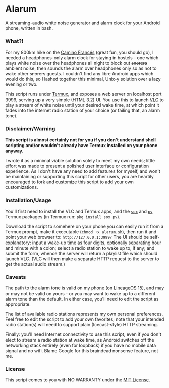 # Alarum

A streaming-audio white noise generator and alarm clock for your Android phone, written in bash.

### What?!

For my 800km hike on the [Camino Francés](https://en.m.wikipedia.org/wiki/French_Way) (great fun, you should go), I needed a headphones-only alarm clock for staying in hostels - one which plays white noise over the headphones all night to block out ~~snorers~~ ambient noise, then sounds the alarm over headphones only so as not to wake other ~~snorers~~ guests.  I couldn't find any libre Android apps which would do this, so I lashed together this minimal, Unix-y solution over a lazy evening or two.

This script runs under [Termux](https://termux.com/), and exposes a web server on localhost port 3999, serving up a very simple (HTML 3.2) UI.  You use this to launch [VLC](https://www.videolan.org/vlc/download-android.html) to play a stream of white noise until your desired wake time, at which point it fades into the internet radio station of your choice (or failing that, an alarm tone).

### Disclaimer/Warning

**This script is almost certainly not for you if you don't understand shell scripting and/or wouldn't already have Termux installed on your phone anyway.**

I wrote it as a minimal viable solution solely to meet my own needs; little effort was made to present a polished user interface or configuration experience.  As I don't have any need to add features for myself, and won't be maintaining or supporting this script for other users, you are heartily encouraged to fork and customize this script to add your own customizations.

### Installation/Usage

You'll first need to install the VLC and Termux apps, and the [`sox`](http://sox.sourceforge.net/) and [`pv`](https://www.ivarch.com/programs/pv.shtml) Termux packages (in Termux run: `pkg install sox pv`).

Download the script to somehere on your phone you can easily run it from a Termux prompt, make it executable (`chmod +x alarum.sh`), then run it and point your web browser to: `http://127.0.0.1:3999/`  The UI should be self-explanatory: input a wake-up time as four digits, optionally separating hour and minute with a colon; select a radio station to wake up to, if any; and submit the form, whence the server will return a playlist file which should launch VLC.  (VLC will then make a separate HTTP request to the server to get the actual audio stream.)

### Caveats

The path to the alarm tone is valid on my phone (on [LineageOS](https://www.lineageos.org/) 15), and may or may not be valid on yours - or you may want to wake up to a different alarm tone than the default.  In either case, you'll need to edit the script as appropriate.

The list of available radio stations represents my own personal preferences.  Feel free to edit the script to add your own favorites; note that your intended radio station(s) will need to support plain (Icecast-style) HTTP streaming.

Finally: you'll need Internet connectivity to use this script, even if you don't elect to stream a radio station at wake time, as Android switches off the networking stack entirely (even for loopback) if you have no mobile data signal and no wifi.  Blame Google for this ~~braindead nonsense~~ feature, not me.

### License

This script comes to you with NO WARRANTY under the [MIT License](LICENSE).
